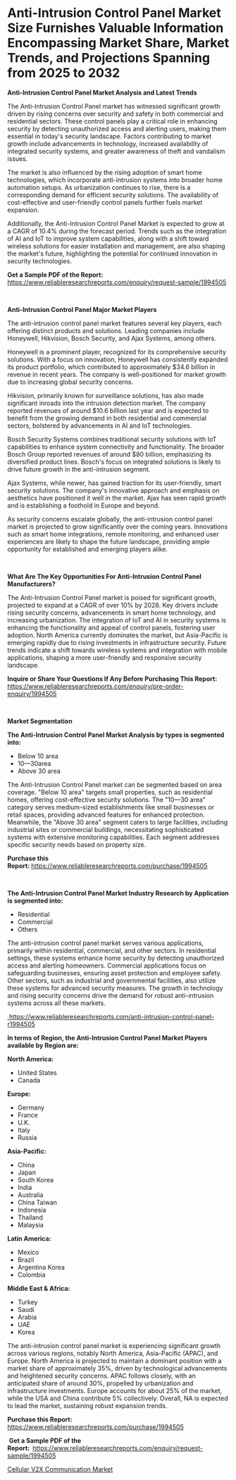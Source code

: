 <p><h1>Anti-Intrusion Control Panel Market Size Furnishes Valuable Information Encompassing Market Share, Market Trends, and Projections Spanning from 2025 to 2032</h1></p><p><strong>Anti-Intrusion Control Panel Market Analysis and Latest Trends</strong></p>
<p><p>The Anti-Intrusion Control Panel market has witnessed significant growth driven by rising concerns over security and safety in both commercial and residential sectors. These control panels play a critical role in enhancing security by detecting unauthorized access and alerting users, making them essential in today's security landscape. Factors contributing to market growth include advancements in technology, increased availability of integrated security systems, and greater awareness of theft and vandalism issues.</p><p>The market is also influenced by the rising adoption of smart home technologies, which incorporate anti-intrusion systems into broader home automation setups. As urbanization continues to rise, there is a corresponding demand for efficient security solutions. The availability of cost-effective and user-friendly control panels further fuels market expansion.</p><p>Additionally, the Anti-Intrusion Control Panel Market is expected to grow at a CAGR of 10.4% during the forecast period. Trends such as the integration of AI and IoT to improve system capabilities, along with a shift toward wireless solutions for easier installation and management, are also shaping the market's future, highlighting the potential for continued innovation in security technologies.</p></p>
<p><strong>Get a Sample PDF of the Report:&nbsp;</strong> <a href="https://www.reliableresearchreports.com/enquiry/request-sample/1994505?utm_campaign=2809&utm_medium=2&utm_source=Github&utm_content=ia&utm_term=08042025&utm_id=anti-intrusion-control-panel">https://www.reliableresearchreports.com/enquiry/request-sample/1994505</a></p>
<p>&nbsp;</p>
<p><strong>Anti-Intrusion Control Panel Major Market Players</strong></p>
<p><p>The anti-intrusion control panel market features several key players, each offering distinct products and solutions. Leading companies include Honeywell, Hikvision, Bosch Security, and Ajax Systems, among others. </p><p>Honeywell is a prominent player, recognized for its comprehensive security solutions. With a focus on innovation, Honeywell has consistently expanded its product portfolio, which contributed to approximately $34.6 billion in revenue in recent years. The company is well-positioned for market growth due to increasing global security concerns.</p><p>Hikvision, primarily known for surveillance solutions, has also made significant inroads into the intrusion detection market. The company reported revenues of around $10.6 billion last year and is expected to benefit from the growing demand in both residential and commercial sectors, bolstered by advancements in AI and IoT technologies.</p><p>Bosch Security Systems combines traditional security solutions with IoT capabilities to enhance system connectivity and functionality. The broader Bosch Group reported revenues of around $80 billion, emphasizing its diversified product lines. Bosch's focus on integrated solutions is likely to drive future growth in the anti-intrusion segment.</p><p>Ajax Systems, while newer, has gained traction for its user-friendly, smart security solutions. The company's innovative approach and emphasis on aesthetics have positioned it well in the market. Ajax has seen rapid growth and is establishing a foothold in Europe and beyond.</p><p>As security concerns escalate globally, the anti-intrusion control panel market is projected to grow significantly over the coming years. Innovations such as smart home integrations, remote monitoring, and enhanced user experiences are likely to shape the future landscape, providing ample opportunity for established and emerging players alike.</p></p>
<p>&nbsp;</p>
<p><strong>What Are The Key Opportunities For Anti-Intrusion Control Panel Manufacturers?</strong></p>
<p><p>The Anti-Intrusion Control Panel market is poised for significant growth, projected to expand at a CAGR of over 10% by 2028. Key drivers include rising security concerns, advancements in smart home technology, and increasing urbanization. The integration of IoT and AI in security systems is enhancing the functionality and appeal of control panels, fostering user adoption. North America currently dominates the market, but Asia-Pacific is emerging rapidly due to rising investments in infrastructure security. Future trends indicate a shift towards wireless systems and integration with mobile applications, shaping a more user-friendly and responsive security landscape.</p></p>
<p><strong>Inquire or Share Your Questions If Any Before Purchasing This Report:</strong> <a href="https://www.reliableresearchreports.com/enquiry/pre-order-enquiry/1994505?utm_campaign=2809&utm_medium=2&utm_source=Github&utm_content=ia&utm_term=08042025&utm_id=anti-intrusion-control-panel">https://www.reliableresearchreports.com/enquiry/pre-order-enquiry/1994505</a></p>
<p>&nbsp;</p>
<p><strong>Market Segmentation</strong></p>
<p><strong>The Anti-Intrusion Control Panel Market Analysis by types is segmented into:</strong></p>
<p><ul><li>Below 10 area</li><li>10—30area</li><li>Above 30 area</li></ul></p>
<p><p>The Anti-Intrusion Control Panel market can be segmented based on area coverage. "Below 10 area" targets small properties, such as residential homes, offering cost-effective security solutions. The "10—30 area" category serves medium-sized establishments like small businesses or retail spaces, providing advanced features for enhanced protection. Meanwhile, the "Above 30 area" segment caters to large facilities, including industrial sites or commercial buildings, necessitating sophisticated systems with extensive monitoring capabilities. Each segment addresses specific security needs based on property size.</p></p>
<p><strong>Purchase this Report:&nbsp;</strong><a href="https://www.reliableresearchreports.com/purchase/1994505?utm_campaign=2809&utm_medium=2&utm_source=Github&utm_content=ia&utm_term=08042025&utm_id=anti-intrusion-control-panel">https://www.reliableresearchreports.com/purchase/1994505</a></p>
<p>&nbsp;</p>
<p><strong>The Anti-Intrusion Control Panel Market Industry Research by Application is segmented into:</strong></p>
<p><ul><li>Residential</li><li>Commercial</li><li>Others</li></ul></p>
<p><p>The anti-intrusion control panel market serves various applications, primarily within residential, commercial, and other sectors. In residential settings, these systems enhance home security by detecting unauthorized access and alerting homeowners. Commercial applications focus on safeguarding businesses, ensuring asset protection and employee safety. Other sectors, such as industrial and governmental facilities, also utilize these systems for advanced security measures. The growth in technology and rising security concerns drive the demand for robust anti-intrusion systems across all these markets.</p></p>
<p><a href="https://www.reliableresearchreports.com/anti-intrusion-control-panel-r1994505?utm_campaign=2809&utm_medium=2&utm_source=Github&utm_content=ia&utm_term=08042025&utm_id=anti-intrusion-control-panel">&nbsp;https://www.reliableresearchreports.com/anti-intrusion-control-panel-r1994505</a></p>
<p><strong>In terms of Region, the Anti-Intrusion Control Panel Market Players available by Region are:</strong></p>
<p>
    <p> <strong> North America: </strong>
        <ul>
            <li>United States</li>
            <li>Canada</li>
        </ul>
        </p> 
    <p> <strong> Europe: </strong>
        <ul>
            <li>Germany</li>
            <li>France</li>
            <li>U.K.</li>
            <li>Italy</li>
            <li>Russia</li>
        </ul>
        </p> 
    <p> <strong> Asia-Pacific: </strong>
        <ul>
            <li>China</li>
            <li>Japan</li>
            <li>South Korea</li>
            <li>India</li>
            <li>Australia</li>
            <li>China Taiwan</li>
            <li>Indonesia</li>
            <li>Thailand</li>
            <li>Malaysia</li>
        </ul>
        </p> 
    <p> <strong> Latin America: </strong>
        <ul>
            <li>Mexico</li>
            <li>Brazil</li>
            <li>Argentina Korea</li>
            <li>Colombia</li>
        </ul>
        </p> 
    <p> <strong> Middle East & Africa: </strong>
        <ul>
            <li>Turkey</li>
            <li>Saudi</li>
            <li>Arabia</li>
            <li>UAE</li>
            <li>Korea</li>
        </ul>
    </p>
    </p>
<p><p>The anti-intrusion control panel market is experiencing significant growth across various regions, notably North America, Asia-Pacific (APAC), and Europe. North America is projected to maintain a dominant position with a market share of approximately 35%, driven by technological advancements and heightened security concerns. APAC follows closely, with an anticipated share of around 30%, propelled by urbanization and infrastructure investments. Europe accounts for about 25% of the market, while the USA and China contribute 5% collectively. Overall, NA is expected to lead the market, sustaining robust expansion trends.</p></p>
<p><strong>Purchase this Report: </strong><a href="https://www.reliableresearchreports.com/purchase/1994505?utm_campaign=2809&utm_medium=2&utm_source=Github&utm_content=ia&utm_term=08042025&utm_id=anti-intrusion-control-panel">https://www.reliableresearchreports.com/purchase/1994505</a></p>
<p>&nbsp;<strong>Get a Sample PDF of the Report:&nbsp;&nbsp;</strong><a href="https://www.reliableresearchreports.com/enquiry/request-sample/1994505?utm_campaign=2809&utm_medium=2&utm_source=Github&utm_content=ia&utm_term=08042025&utm_id=anti-intrusion-control-panel">https://www.reliableresearchreports.com/enquiry/request-sample/1994505</a></p>
<p><strong></strong></p>
<p><p><a href="https://github.com/djembashote/Market-Research-Report-List-1/blob/main/cellular-v2x-communication-market.md?utm_campaign=2809&utm_medium=2&utm_source=Github&utm_content=ia&utm_term=08042025&utm_id=anti-intrusion-control-panel">Cellular V2X Communication Market</a></p></p>